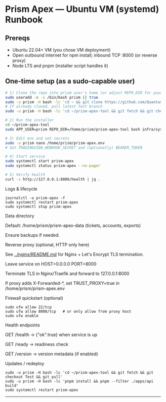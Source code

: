 # Prism Apex — Ubuntu VM (systemd) Runbook

## Prereqs
- Ubuntu 22.04+ VM (you chose VM deployment)
- Open outbound internet for npm install; inbound TCP :8000 (or reverse proxy)
- Node LTS and pnpm (installer script handles it)

## One‑time setup (as a sudo‑capable user)
```bash
# 1) Clone the repo into prism user's home (or adjust REPO_DIR for your layout)
sudo useradd -m -s /bin/bash prism || true
sudo -u prism -H bash -lc 'cd ~ && git clone https://github.com/QuantumFluxAlgo/prism-apex-tool.git || true'
# If already cloned, pull latest Test branch
sudo -u prism -H bash -lc 'cd ~/prism-apex-tool && git fetch && git checkout Test && git pull'

# 2) Run the installer
cd ~/prism-apex-tool
sudo APP_USER=prism REPO_DIR=/home/prism/prism-apex-tool bash infra/systemd/install-prism-apex.sh

# 3) Edit env and set secrets
sudo -u prism nano /home/prism/prism-apex.env
# Set TRADINGVIEW_WEBHOOK_SECRET and (optionally) BEARER_TOKEN

# 4) Start service
sudo systemctl start prism-apex
sudo systemctl status prism-apex --no-pager

# 5) Verify health
curl -s http://127.0.0.1:8000/health | jq .
```

Logs & lifecycle
```
journalctl -u prism-apex -f
sudo systemctl restart prism-apex
sudo systemctl stop prism-apex
```

Data directory

Default: /home/prism/prism-apex-data (tickets, accounts, exports)

Ensure backups if needed.

Reverse proxy (optional, HTTP only here)

See [../nginx/README.md](../nginx/README.md) for Nginx + Let's Encrypt TLS termination.

Leave service on HOST=0.0.0.0 PORT=8000

Terminate TLS in Nginx/Traefik and forward to 127.0.0.1:8000

If proxy adds X-Forwarded-*, set TRUST_PROXY=true in /home/prism/prism-apex.env

Firewall quickstart (optional)
```
sudo ufw allow 22/tcp
sudo ufw allow 8000/tcp   # or only allow from proxy host
sudo ufw enable
```

Health endpoints

GET /health → {"ok":true} when service is up

GET /ready → readiness check

GET /version → version metadata (if enabled)

Updates / redeploy
```
sudo -u prism -H bash -lc 'cd ~/prism-apex-tool && git fetch && git checkout Test && git pull'
sudo -u prism -H bash -lc 'pnpm install && pnpm --filter ./apps/api build'
sudo systemctl restart prism-apex
```

---
